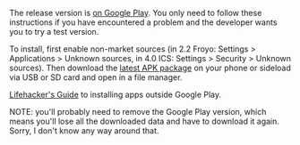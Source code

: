 The release version is [on Google Play](https://play.google.com/store/apps/details?id=org.frasermccrossan.ltc). You only need to follow these instructions if you have encountered a problem and the developer wants you to try a test version.

To install, first enable non-market sources (in 2.2 Froyo: Settings > Applications > Unknown sources, in 4.0 ICS: Settings > Security > Unknown sources). Then download the [latest APK package](http://code.google.com/p/ltc-buses/downloads/list) on your phone or sideload via USB or SD card and open in a file manager.

[Lifehacker's Guide](http://lifehacker.com/5943562/how-to-sideload-android-apps) to installing apps outside Google Play.

NOTE: you'll probably need to remove the Google Play version, which means you'll lose all the downloaded data and have to download it again. Sorry, I don't know any way around that.